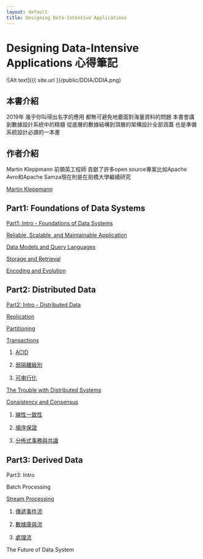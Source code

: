 ```yaml
---
layout: default
title: Designing Data-Intensive Applications
---
```

# Designing Data-Intensive Applications 心得筆記

![Alt text]({{ site.url }}/public/DDIA/DDIA.png)

## 本書介紹

2019年 幾乎你叫得出名字的應用 都無可避免地要面對海量資料的問題 本書會講到數據設計系統中的精髓 從底層的數據結構到頂層的架構設計全部涵蓋 也是準備系統設計必讀的一本書


## 作者介紹

Martin Kleppmann 前領英工程師 貢獻了許多open source專案比如Apache Avro和Apache Samza現在則是在劍橋大學繼續研究

[Martin Kleppmann](https://martin.kleppmann.com/)



## Part1: Foundations of Data Systems

[Part1: Intro - Foundations of Data Systems](/2019/01/26/foundation-of-data-systems/)

[Reliable, Scalable, and Maintainable Application](/2019/01/05/reliable-scalable-and-maintainable-application/)

[Data Models and Query Languages](/2019/01/09/data-models-and-query-languages/)

[Storage and Retrieval](/2019/01/19/storage-and-retrieval/)

[Encoding and Evolution](/2019/01/24/encoding-and-evolution/)

## Part2: Distributed Data

[Part2: Intro - Distributed Data](/2019/09/27/distributed-data/)

[Replication](/2019/02/12/replication/)

[Partitioning](/2019/03/12/partitioning/)

[Transactions](/2019/04/21/transactions/)

1. [ACID](/2019/04/21/transactions/)

2. [弱隔離級別](/2019/04/29/weak-isolation-levels/)

3. [可串行化](/2019/05/11/serializability/)

[The Trouble with Distributed Systems](/2019/10/05/the-trouble-with-distributed-systems/)

[Consistency and Consensus](/2019/10/12/consistency-and-consensus/)

1. [線性一致性](/2019/10/17/linearizability/)

2. [順序保證](/2019/10/24/ordering-guarantees/)

3. [分佈式事務與共識](/2019/11/03/distributed-transactions-and-consensus/)

## Part3: Derived Data

Part3: Intro

Batch Processing

[Stream Processing](/2019/07/14/stream-processing/)

1. [傳遞事件流](/2019/07/14/stream-processing/)

2. [數據庫與流](/2019/07/21/databases-and-streams/)

3. [處理流](/2019/07/28/processing-streams/)

The Future of Data System


